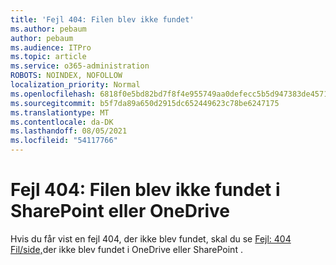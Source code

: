 ```yaml
---
title: 'Fejl 404: Filen blev ikke fundet'
ms.author: pebaum
author: pebaum
ms.audience: ITPro
ms.topic: article
ms.service: o365-administration
ROBOTS: NOINDEX, NOFOLLOW
localization_priority: Normal
ms.openlocfilehash: 6818f0e5bd82bd7f8f4e955749aa0defecc5b5d947383de4571c23a4bd316497
ms.sourcegitcommit: b5f7da89a650d2915dc652449623c78be6247175
ms.translationtype: MT
ms.contentlocale: da-DK
ms.lasthandoff: 08/05/2021
ms.locfileid: "54117766"
---
```

# <a name="error-404-file-not-found-in-sharepoint-or-onedrive"></a>Fejl 404: Filen blev ikke fundet i SharePoint eller OneDrive

Hvis du får vist en fejl 404, der ikke blev fundet, skal du se [Fejl: 404 Fil/side,](/sharepoint/troubleshoot/administration/error-404-onedrive-sharepoint)der ikke blev fundet i OneDrive eller SharePoint .